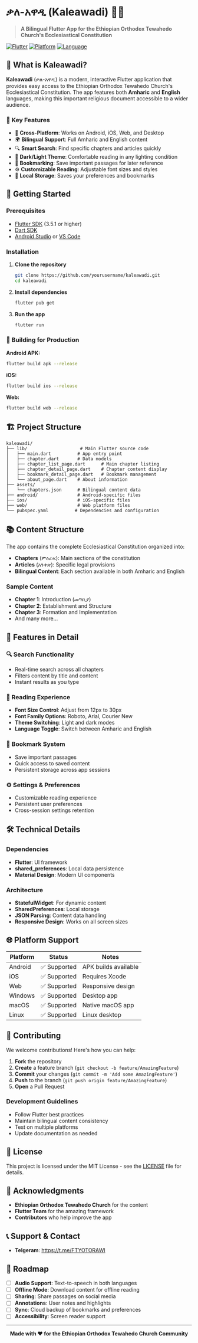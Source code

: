 # ቃለ-አዋዲ (Kaleawadi) 📖✨

> **A Bilingual Flutter App for the Ethiopian Orthodox Tewahedo Church's Ecclesiastical Constitution**

[![Flutter](https://img.shields.io/badge/Flutter-3.5.1+-blue.svg)](https://flutter.dev/)
[![Platform](https://img.shields.io/badge/Platform-Android%20%7C%20iOS%20%7C%20Web%20%7C%20Desktop-lightgrey.svg)](https://flutter.dev/docs/deployment)
[![Language](https://img.shields.io/badge/Language-Amharic%20%7C%20English-green.svg)](https://en.wikipedia.org/wiki/Amharic)

## 🎯 What is Kaleawadi?

**Kaleawadi** (ቃለ-አዋዲ) is a modern, interactive Flutter application that provides easy access to the Ethiopian Orthodox Tewahedo Church's Ecclesiastical Constitution. The app features both **Amharic** and **English** languages, making this important religious document accessible to a wider audience.

### 🌟 Key Features

- 📱 **Cross-Platform**: Works on Android, iOS, Web, and Desktop
- 🌍 **Bilingual Support**: Full Amharic and English content
- 🔍 **Smart Search**: Find specific chapters and articles quickly
- 🌙 **Dark/Light Theme**: Comfortable reading in any lighting condition
- 📖 **Bookmarking**: Save important passages for later reference
- ⚙️ **Customizable Reading**: Adjustable font sizes and styles
- 💾 **Local Storage**: Saves your preferences and bookmarks

## 🚀 Getting Started

### Prerequisites

- [Flutter SDK](https://flutter.dev/docs/get-started/install) (3.5.1 or higher)
- [Dart SDK](https://dart.dev/get-dart)
- [Android Studio](https://developer.android.com/studio) or [VS Code](https://code.visualstudio.com/)

### Installation

1. **Clone the repository**
   ```bash
   git clone https://github.com/yourusername/kaleawadi.git
   cd kaleawadi
   ```

2. **Install dependencies**
   ```bash
   flutter pub get
   ```

3. **Run the app**
   ```bash
   flutter run
   ```

### 📱 Building for Production

**Android APK:**
```bash
flutter build apk --release
```

**iOS:**
```bash
flutter build ios --release
```

**Web:**
```bash
flutter build web --release
```

## 🏗️ Project Structure

```
kaleawadi/
├── lib/                    # Main Flutter source code
│   ├── main.dart          # App entry point
│   ├── chapter.dart       # Data models
│   ├── chapter_list_page.dart      # Main chapter listing
│   ├── chapter_detail_page.dart    # Chapter content display
│   ├── bookmark_detail_page.dart   # Bookmark management
│   └── about_page.dart    # About information
├── assets/
│   └── chapters.json      # Bilingual content data
├── android/               # Android-specific files
├── ios/                   # iOS-specific files
├── web/                   # Web platform files
└── pubspec.yaml          # Dependencies and configuration
```

## 📚 Content Structure

The app contains the complete Ecclesiastical Constitution organized into:

- **Chapters** (ምዕራፍ): Main sections of the constitution
- **Articles** (አንቀጽ): Specific legal provisions
- **Bilingual Content**: Each section available in both Amharic and English

### Sample Content

- **Chapter 1**: Introduction (መግቢያ)
- **Chapter 2**: Establishment and Structure
- **Chapter 3**: Formation and Implementation
- And many more...

## 🎨 Features in Detail

### 🔍 Search Functionality
- Real-time search across all chapters
- Filters content by title and content
- Instant results as you type

### 📖 Reading Experience
- **Font Size Control**: Adjust from 12px to 30px
- **Font Family Options**: Roboto, Arial, Courier New
- **Theme Switching**: Light and dark modes
- **Language Toggle**: Switch between Amharic and English

### 💾 Bookmark System
- Save important passages
- Quick access to saved content
- Persistent storage across app sessions

### ⚙️ Settings & Preferences
- Customizable reading experience
- Persistent user preferences
- Cross-session settings retention

## 🛠️ Technical Details

### Dependencies
- **Flutter**: UI framework
- **shared_preferences**: Local data persistence
- **Material Design**: Modern UI components

### Architecture
- **StatefulWidget**: For dynamic content
- **SharedPreferences**: Local storage
- **JSON Parsing**: Content data handling
- **Responsive Design**: Works on all screen sizes

## 🌐 Platform Support

| Platform | Status | Notes |
|----------|--------|-------|
| Android | ✅ Supported | APK builds available |
| iOS | ✅ Supported | Requires Xcode |
| Web | ✅ Supported | Responsive design |
| Windows | ✅ Supported | Desktop app |
| macOS | ✅ Supported | Native macOS app |
| Linux | ✅ Supported | Linux desktop |

## 🤝 Contributing

We welcome contributions! Here's how you can help:

1. **Fork** the repository
2. **Create** a feature branch (`git checkout -b feature/AmazingFeature`)
3. **Commit** your changes (`git commit -m 'Add some AmazingFeature'`)
4. **Push** to the branch (`git push origin feature/AmazingFeature`)
5. **Open** a Pull Request

### Development Guidelines
- Follow Flutter best practices
- Maintain bilingual content consistency
- Test on multiple platforms
- Update documentation as needed

## 📄 License

This project is licensed under the MIT License - see the [LICENSE](LICENSE) file for details.

## 🙏 Acknowledgments

- **Ethiopian Orthodox Tewahedo Church** for the content
- **Flutter Team** for the amazing framework
- **Contributors** who help improve the app

## 📞 Support & Contact


- **Telgeram**: https://t.me/FTYOTORAWI

## 🔮 Roadmap

- [ ] **Audio Support**: Text-to-speech in both languages
- [ ] **Offline Mode**: Download content for offline reading
- [ ] **Sharing**: Share passages on social media
- [ ] **Annotations**: User notes and highlights
- [ ] **Sync**: Cloud backup of bookmarks and preferences
- [ ] **Accessibility**: Screen reader support

---

<div align="center">

**Made with ❤️ for the Ethiopian Orthodox Tewahedo Church Community**


</div>
